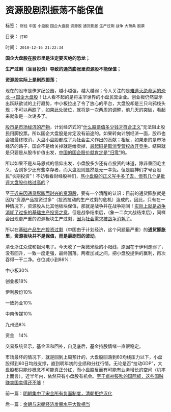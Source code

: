 # 资源股剧烈振荡不能保值

标签： `财经` `中国` `小盘股` `国企大盘股` `资源股` `通货膨胀` `生产过剩` `战争` `大萧条` `股票` 

目录： `打印`

时间： `2010-12-16 21:22:34`

**国企大盘股在股市里是注定要灭绝的恐龙；**

**生产过剩（盲目投资）导致的通货膨胀里资源股不能保值；**

**资源股实际上是剧烈振荡**；

现在的股市是侏罗纪公园，越小越强，越大越弱；令人关注的是[难逃灭绝命运的恐龙——>国企大盘股](../../../2009/7/22/泥足巨人的垄断是否需要反垄断.md)！让人看不起的是将主宰世界的小盘民营企业。创业板仍然显示出跃跃欲试的上行趋势，中小板拉出了令了放心的平台，大盘股却是三只乌鸦枝头现；不可以再跌了，如果此处破位，就将是一次两周的调整，前几天的突破，看起来就象是一次诱多了。

[股市是市场经济的产物](../../../2010/3/28/股市是市场经济的工具，不是计划经济的手段.md)，计划经济式的“[什么股票值多少钱才符合正义](../../../2010/9/14/股票市场价格陪审团！.md)”无法阻止股民用脚投票。所以国企大盘股是肯定没有前途的。如果转向计划经济一面，股市也会被最终取消，大盘小盘股都成了为社会主义作出的贡献；相反，如果走的是市场经济的路子，国企不是给关掉就是给卖掉，[最起码是取消专营权放开竞争](../../../2010/3/28/市场经济去特权化！根治私有制和国民福衹缺失.md)。结果就是只要是从股市价值出发，[中国的国企股价就肯定是“归零”](../../../2010/3/29/私有化改革过程会有GDP低迷滞胀的过程.md)的。

所以如果不是从马恩式的信仰出发，小盘股多少还有点投资的味道，除非重回毛主义，否则多少还有些幸存者，而大盘股则显然是无一幸免。但是股神们才号召股民“长期投资”！不妨看看财经股神们，[骂小盘股的正义写手多了去，但有几个是批评大盘股价格过高的](../../../2009/10/16/大盘股溢价和中国股市大起大落.md)？

至[于近来因通货膨胀而时兴的资源股](../../../2010/5/13/通胀中房子保值？资源股保值？.md)，要有一个清醒的认识：目前的通货膨胀就是因为“资源产品投资过多”（投资拉动的生产过剩的危机）造成的。因此，只有在一种情况下，资源股从比其他板块保值，那就是战争并在战争期间！[实际上就是战争消耗了过多的基础生产投资之意](../../../2009/12/18/市场经济是强制性的；GDP只有三条出路.md)。但是战争结束后，（象一二次大战结束后），同样会出现更严重的资源板块生产过剩，[因为社会需求被战争消耗了](../../../2010/4/24/生产供给和消费需求严重失衡，中国或将步入大萧条.md)。

所以在[基础产品生产投资过剩](../../../2009/12/7/谈产能过剩不可能有通货膨胀的谬论.md)（中国由于计划经济，这个问题最严重）的**通货膨胀里，资源板块并不是保值，而是最剧烈的波动**。

清仓浙江众成和银河电子。今天收了一条微米级的小阳线，原因在于伊利走弱了，没有回升，一致一度走强，最终回落。两者加减之间，把小盘股提供的赢利，再次吞得一干二净。仓位减小到86%：

中小板30%

创业板18%

伊利股份10%

一致药业10%

中南传媒10%

九州通8%

资金　14%

交易系统显示，基金温和回补，自见底后，基金持股情绪一直很稳定。

市场最坏的情况下，就是回到上周预计的，大盘股回落到60均线压力以下，小盘股得到60日均线支撑，直到明年初的业绩和分红行情。无论是否“拉动GDP”，大盘股都只能炒概念不可能真正分红，而小盘股反而有可能有业务增长的空间（机率上而言）。近半年内，依然只有小盘股有机会。[至于疯神鼓吹的国际板，这些国贼赚卖国卖得还不够](../../../2010/11/29/国际板是最具卖国潜力的选手.md)！



前一篇：[明朝集中了宋金所有负面制度，清朝拒绝汉化](../../../2010/12/15/明朝集中了宋金所有负面制度，清朝拒绝汉化.md)

后一篇：[金朝与宋朝经济发展水平大致相当](../../../2010/12/16/金朝与宋朝经济发展水平大致相当.md)